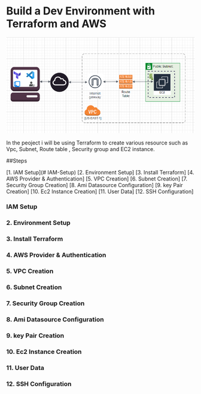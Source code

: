 # Build a Dev Environment with Terraform and AWS

![Architecture](https://github.com/ArcProjects/terraformaws-deploy/blob/docwriter/images/image.png?raw=true)

In the peoject i will be using Terraform to create various resource such as Vpc, Subnet, Route table , Security group and EC2 instance.

##Steps

[1. IAM Setup](# IAM-Setup)
[2. Environment Setup]
[3. Install Terraform]
[4. AWS Provider & Authentication]
[5. VPC Creation]
[6. Subnet Creation]
[7. Security Group Creation]
[8. Ami Datasource Configuration]
[9. key Pair Creation]
[10. Ec2 Instance Creation]
[11. User Data]
[12. SSH Configuration]

### IAM Setup

### 2. Environment Setup

### 3. Install Terraform

### 4. AWS Provider & Authentication

### 5. VPC Creation

### 6. Subnet Creation

### 7. Security Group Creation

### 8. Ami Datasource Configuration

### 9. key Pair Creation

### 10. Ec2 Instance Creation
### 11. User Data 

### 12. SSH Configuration
